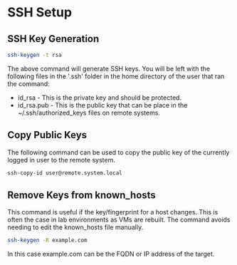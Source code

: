 # SSH Setup

## SSH Key Generation
```bash
ssh-keygen -t rsa
```
The above command will generate SSH keys. You will be left with the following files in the '.ssh' folder in the home directory of the user that ran the command:
- id_rsa - This is the private key and should be protected.
- id_rsa.pub - This is the public key that can be place in the ~/.ssh/authorized_keys files on remote systems.

## Copy Public Keys
The following command can be used to copy the public key of the currently logged in user to the remote system.
```bash
ssh-copy-id user@remote.system.local
```

## Remove Keys from known_hosts
This command is useful if the key/fingerprint for a host changes. This is often the case in lab environments as VMs are rebuilt. The command avoids needing to edit the known_hosts file manually.
```bash
ssh-keygen -R example.com
```
In this case example.com can be the FQDN or IP address of the target.